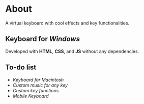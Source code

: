 # About

A virtual keyboard with cool effects and key functionalities.

## Keyboard for _Windows_

Developed with **HTML**, **CSS**, and **JS** without any dependencies.

## To-do list

- _Keyboard for Macintosh_
- _Custom music for any key_
- _Custom key functions_
- _Mobile Keyboard_

